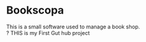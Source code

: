 # Bookscopa
This is a small software used to manage a book shop. 
<br>?
THIS is my First Gut hub project
